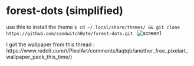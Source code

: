 # forest-dots (simplified)
use this to install the theme
`$ cd ~/.local/share/themes/ && git clone https://github.com/sandwitchByte/forest-dots.git `
![screen1](https://github.com/sandwitchByte/forest-dots/assets/128731726/baf63f66-a842-4512-8c43-10c9e0b50d61)

<p>I got the wallpaper from this thread : https://www.reddit.com/r/PixelArt/comments/laqtqb/another_free_pixelart_wallpaper_pack_this_time/)
